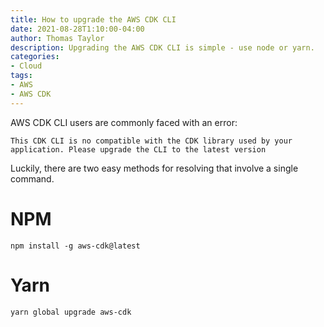 ```yaml
---
title: How to upgrade the AWS CDK CLI
date: 2021-08-28T1:10:00-04:00
author: Thomas Taylor
description: Upgrading the AWS CDK CLI is simple - use node or yarn.
categories:
- Cloud
tags:
- AWS
- AWS CDK
---
```


AWS CDK CLI users are commonly faced with an error:

```
This CDK CLI is no compatible with the CDK library used by your application. Please upgrade the CLI to the latest version
```

Luckily, there are two easy methods for resolving that involve a single command.

# NPM

`npm install -g aws-cdk@latest`

# Yarn

`yarn global upgrade aws-cdk`
